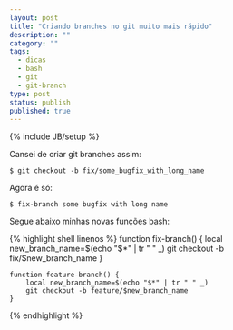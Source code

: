 ```yaml
---
layout: post
title: "Criando branches no git muito mais rápido"
description: ""
category: ""
tags: 
  - dicas
  - bash
  - git
  - git-branch
type: post
status: publish
published: true
---
```

{% include JB/setup %}

Cansei de criar git branches assim:

`$ git checkout -b fix/some_bugfix_with_long_name`

Agora é só:

`$ fix-branch some bugfix with long name`

Segue abaixo minhas novas funções bash:

{% highlight shell linenos %}
    function fix-branch() {
        local new_branch_name=$(echo "$*" | tr " " _)
        git checkout -b fix/$new_branch_name
    }

    function feature-branch() {
        local new_branch_name=$(echo "$*" | tr " " _)
        git checkout -b feature/$new_branch_name
    }
{% endhighlight %}
